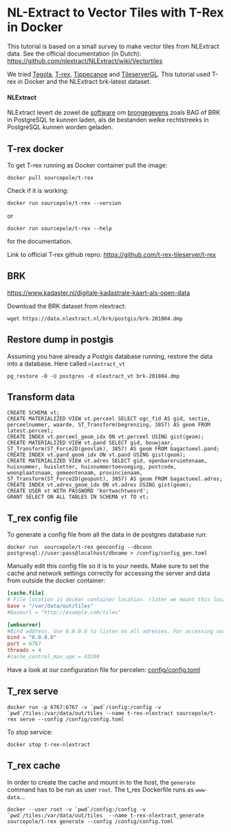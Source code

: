 # NL-Extract to Vector Tiles with T-Rex in Docker

This tutorial is based on a small survey to make vector tiles from NLExtract data. See the official documentation (in Dutch): https://github.com/nlextract/NLExtract/wiki/Vectortiles

We tried [Tegola](http://tegola.io/), [T-rex](http://t-rex.tileserver.ch/), [Tippecanoe](https://github.com/mapbox/tippecanoe) and [TileserverGL](http://tileserver.org/). This tutorial used T-rex in Docker and the NLExtract brk-latest dataset.

#### NLExtract

NLExtract levert de zowel de [software](http://www.nlextract.nl/download) om [brongegevens](https://data.nlextract.nl/) zoals BAG of BRK in PostgreSQL te kunnen laden, als de bestanden welke rechtstreeks in PostgreSQL kunnen worden geladen.


## T-rex docker

To get T-rex running as Docker container pull the image:

    docker pull sourcepole/t-rex

Check if it is working:

    docker run sourcepole/t-rex --version

or

    docker run sourcepole/t-rex --help

for the documentation.

Link to official T-rex github repro: https://github.com/t-rex-tileserver/t-rex

## BRK
https://www.kadaster.nl/digitale-kadastrale-kaart-als-open-data

Download the BRK dataset from nlextract:

    wget https://data.nlextract.nl/brk/postgis/brk-201804.dmp

## Restore dump in postgis
Assuming you have already a Postgis database running, restore the data into a database. Here called `nlextract_vt`

    pg_restore -O -U postgres -d nlextract_vt brk-201804.dmp

## Transform data

    CREATE SCHEMA vt;
    CREATE MATERIALIZED VIEW vt.perceel SELECT ogc_fid AS gid, sectie, perceelnummer, waarde, ST_Transform(begrenzing, 3857) AS geom FROM latest.perceel;
    CREATE INDEX vt.perceel_geom_idx ON vt.perceel USING gist(geom);
    CREATE MATERIALIZED VIEW vt.pand SELECT gid, bouwjaar, ST_Transform(ST_Force2D(geovlak), 3857) AS geom FROM bagactueel.pand;
    CREATE INDEX vt.pand_geom_idx ON vt.pand USING gist(geom);
    CREATE MATERIALIZED VIEW vt.adres SELECT gid, openbareruimtenaam, huisnummer, huisletter, huisnummertoevoeging, postcode, woonplaatsnaam, gemeentenaam, provincienaam, ST_Transform(ST_Force2D(geopunt), 3857) AS geom FROM bagactueel.adres;
    CREATE INDEX vt.adres_geom_idx ON vt.adres USING gist(geom);
    CREATE USER vt WITH PASSWORD 'kortwachtwoord';
    GRANT SELECT ON ALL TABLES IN SCHEMA vt TO vt;


## T_rex config file

To generate a config file from all the data in de postgres database run:

    docker run  sourcepole/t-rex genconfig --dbconn postgresql://user:pass@localhost/dbname > /config/config_gen.toml

Manually edit this config file so it is to your needs. Make sure to set the cache and network settings correctly for accessing the server and data from outside the docker container:

```toml
[cache.file]
# File location is docker container location. (later we mount this location to the host)
base = "/var/data/out/tiles"  
#baseurl = "http://example.com/tiles"

[webserver]
#Bind address. Use 0.0.0.0 to listen on all adresses. For accessing outside Docker container!! 
bind = "0.0.0.0"
port = 6767
threads = 4
#cache_control_max_age = 43200
```
Have a look at our configuration file for percelen: [config/config.toml](/config/congif.toml)

## T_rex serve

    docker run -p 6767:6767 -v `pwd`/config:/config -v `pwd`/tiles:/var/data/out/tiles --name t-rex-nlextract sourcepole/t-rex serve --config /config/config.toml

To stop service:

    docker stop t-rex-nlextract

## T_rex cache

In order to create the cache and mount in to the host, the `generate` command has to be run as user `root`. The t_rex Dockerfile runs as `www-data`... 

    docker --user root -v `pwd`/config:/config -v `pwd`/tiles:/var/data/out/tiles  --name t-rex-nlextract_generate sourcepole/t-rex generate --config /config/config.toml

